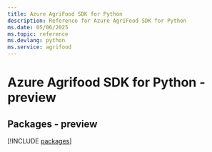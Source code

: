 ```yaml
---
title: Azure AgriFood SDK for Python
description: Reference for Azure AgriFood SDK for Python
ms.date: 05/06/2025
ms.topic: reference
ms.devlang: python
ms.service: agrifood
---
```

# Azure Agrifood SDK for Python - preview
## Packages - preview
[!INCLUDE [packages](agrifood-index.md)]